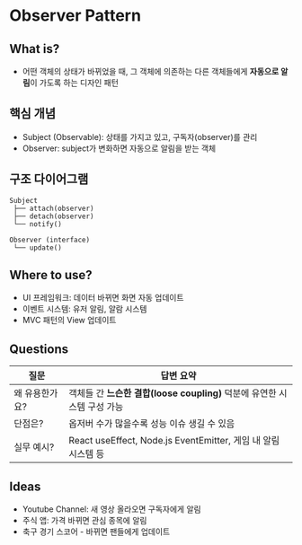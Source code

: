 Observer Pattern
==
## What is?
- 어떤 객체의 상태가 바뀌었을 때, 그 객체에 의존하는 다른 객체들에게 **자동으로 알림**이 가도록 하는 디자인 패턴

## 핵심 개념
- Subject (Observable): 상태를 가지고 있고, 구독자(observer)를 관리
- Observer: subject가 변화하면 자동으로 알림을 받는 객체

## 구조 다이어그램
```
Subject
 ├── attach(observer)
 ├── detach(observer)
 └── notify()

Observer (interface)
 └── update()
```

## Where to use?
- UI 프레임워크: 데이터 바뀌면 화면 자동 업데이트
- 이벤트 시스템: 유저 알림, 알람 시스템
- MVC 패턴의 View 업데이트

## Questions
| 질문       | 답변 요약                                                |
| -------- | ---------------------------------------------------- |
| 왜 유용한가요? | 객체들 간 **느슨한 결합(loose coupling)** 덕분에 유연한 시스템 구성 가능   |
| 단점은?     | 옵저버 수가 많을수록 성능 이슈 생길 수 있음                            |
| 실무 예시?   | React useEffect, Node.js EventEmitter, 게임 내 알림 시스템 등 |

## Ideas
- Youtube Channel: 새 영상 올라오면 구독자에게 알림
- 주식 앱: 가격 바뀌면 관심 종목에 알림
- 축구 경기 스코어 - 바뀌면 팬들에게 업데이트
